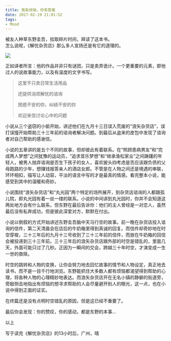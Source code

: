 ```yaml
---
title: 我有烦恼，你有答案
date: 2017-02-19 21:01:52
tags: 
- Mood
---
```


被友人种草东野圭吾，拾取碎片时间，拜读了这本书。    
怎么说呢，《解忧杂货店》那么多人宣扬还是有它的道理的。

<!--more-->

![](http://7xs4ed.com1.z0.glb.clouddn.com/jyzhd_bg.png)

正如译者所言：他的作品并非只有谜团，只是卖弄诡计。一个更重要的元素，即他过人的说故事能力，以及有温度的文字书写。

> 这里不只卖日常生活用品
>
> 还提供消烦解忧的谘询
>
> 困惑不安的你，纠结不安的你
>
> 欢迎来信讨论心中的问题

小说从三个盗窃的小偷开始，讲述他们在九月十三日误入荒废的“浪矢杂货店”，误打误撞开始帮助三十三年前的谘询者解决问题。到最后从盗来的皮包中发现了谘询者对自己帮助的感谢信。

小说的五章讲的是五个不同的故事，但却彼此有着联系。在“照顾患病男友”和“完成两人梦想”之间犹豫的运动员，“追求音乐梦想”和“继承渔松家业”之间踌躇的年轻人，被男人抛弃谘询是否生下孩子的女人，喜欢披头四考虑是否应该跟负债的父母跑路的少年，想赚钱报答亲人的酒店女郎。不管是在人物之间还是境遇的串联，环环相扣，描写让人动容，平淡的语言中写的才是最真的情感。看完整本小说，能感受到其中的温暖和奇妙。

小说围绕“浪矢杂货店”和“丸光园”两个特定的场所展开，到杂货店谘询的人都跟孤儿院，即丸光园有着一丝一缕的联系。小说的中间讲到丸光园时，你并不会知道这两处地方会有什么联系，但东野在最后告诉你：他们的主人曾经是一对恋人，虽然最后没有私奔成功，但是彼此深爱对方，默默在付出。

小说以倒叙的方式开始讲述东野圭吾脑中天马行空的故事。前一晚在杂货店投入谘询的信件，第二天清晨会在店后的牛奶箱里得到真诚的回复。而信件却奇妙地在时空穿梭，三十三年后的九月十三号收到了三十三年前的信件，而放在牛奶箱的回信会被投递到三十三年前。三十三年后的浪矢杂货店跟外部的时空是错乱的，里面几天，外面可能只过了几秒。正因为一瞬间的交会，跨越三十年时空，才演变成一生一世的救赎。

时空的跳转和人物的变换，让你会努力地去回忆故事的情节和人物设定，真正地去读书，而不是一目千行地浏览。东野能抓住大多数人都有烦恼都渴望得到帮助的心理，将各种人物的心理精妙地表达。而浪矢杂货店开在无名小镇的静僻的街道旁，旁敲侧击地指出有烦恼的想寻求帮助的人会尽量避开别人的眼光，这一点，也在小说中得到正面的证实。

在终篇还是没有点明时空错乱的原因，但是这已经不重要了。

最后你会发现：你的赞叹，你的感动，都是东野的本事...



以上

写于读完《解忧杂货店》的13小时后，广州，晴
